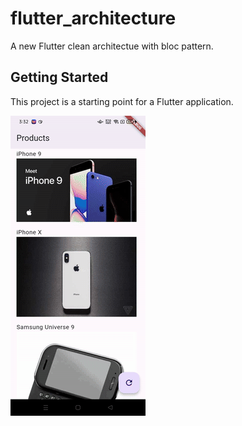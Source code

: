 # flutter_architecture

A new Flutter clean architectue with bloc pattern.

## Getting Started

This project is a starting point for a Flutter application.

![Alt text](assests/demo.gif)
